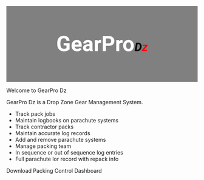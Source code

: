 <style>
@import url('https://fonts.googleapis.com/css?family=Roboto');   

#logo em{
  font-size: 55%;
  color: #000000;
}

#logo h3{
  font-size: 400%;
  line-height: 200px;
  font-weight: bold;
  font-family: "Roboto";
  color: #FFFFFF;
}

#logo span {
  color:red;    
}

#logo {
  text-align: center;
  height: 200px;
  background-color: grey;
}
</style>

<div id="logo">
<h3>GearPro<em>D<span>z</span></em></h3> 
</div>

 Welcome to GearPro Dz 

GearPro Dz is a Drop Zone Gear Management System. 

- Track pack jobs
- Maintain logbooks on parachute systems
- Track contractor packs
- Maintain accurate log records
- Add and remove parachute systems
- Manage packing team 
- In sequence or out of sequence log entries
- Full parachute lor record with repack info

 Download Packing Control Dashboard




